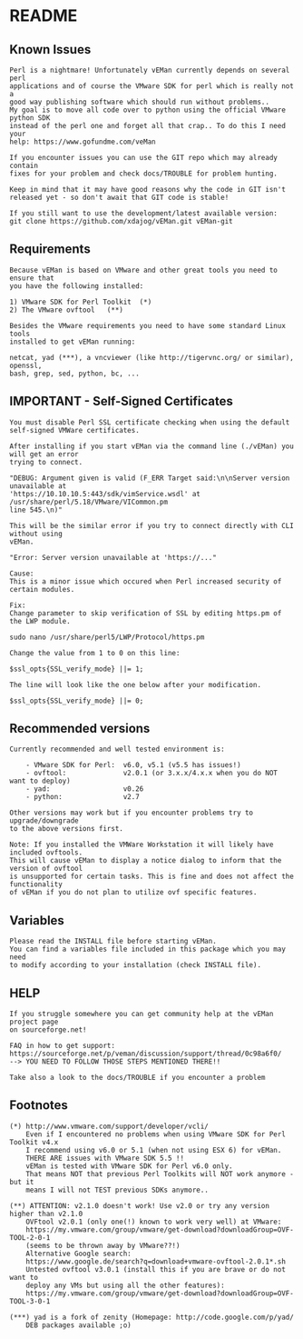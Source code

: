 # README #

Known Issues
--------------

    Perl is a nightmare! Unfortunately vEMan currently depends on several perl
    applications and of course the VMware SDK for perl which is really not a
    good way publishing software which should run without problems..
    My goal is to move all code over to python using the official VMware python SDK
    instead of the perl one and forget all that crap.. To do this I need your
    help: https://www.gofundme.com/veMan
        
	If you encounter issues you can use the GIT repo which may already contain
	fixes for your problem and check docs/TROUBLE for problem hunting.
    
    Keep in mind that it may have good reasons why the code in GIT isn't
    released yet - so don't await that GIT code is stable!
    
	If you still want to use the development/latest available version:
	git clone https://github.com/xdajog/vEMan.git vEMan-git

Requirements
---------------

	Because vEMan is based on VMware and other great tools you need to ensure that
	you have the following installed:

	1) VMware SDK for Perl Toolkit  (*) 
	2) The VMware ovftool   (**)

	Besides the VMware requirements you need to have some standard Linux tools
	installed to get vEMan running:

	netcat, yad (***), a vncviewer (like http://tigervnc.org/ or similar), openssl,
	bash, grep, sed, python, bc, ... 
	


IMPORTANT - Self-Signed Certificates
---------------

	You must disable Perl SSL certificate checking when using the default 
	self-signed VMWare certificates.

	After installing if you start vEMan via the command line (./vEMan) you will get an error
	trying to connect.

	"DEBUG: Argument given is valid (F_ERR Target said:\n\nServer version unavailable at 
	'https://10.10.10.5:443/sdk/vimService.wsdl' at /usr/share/perl/5.18/VMware/VICommon.pm
	line 545.\n)"

	This will be the similar error if you try to connect directly with CLI without using
	vEMan.

	"Error: Server version unavailable at 'https://..."

	Cause:
	This is a minor issue which occured when Perl increased security of certain modules.
	
	Fix:
	Change parameter to skip verification of SSL by editing https.pm of the LWP module.
	
	sudo nano /usr/share/perl5/LWP/Protocol/https.pm

	Change the value from 1 to 0 on this line:

	$ssl_opts{SSL_verify_mode} ||= 1;

	The line will look like the one below after your modification.

	$ssl_opts{SSL_verify_mode} ||= 0;


Recommended versions
--------------------
    
    Currently recommended and well tested environment is:
    
        - VMware SDK for Perl:  v6.0, v5.1 (v5.5 has issues!)
        - ovftool:              v2.0.1 (or 3.x.x/4.x.x when you do NOT want to deploy)
        - yad:                  v0.26
        - python:               v2.7
    
    Other versions may work but if you encounter problems try to upgrade/downgrade
    to the above versions first.
    
    Note: If you installed the VMWare Workstation it will likely have included ovftools.
    This will cause vEMan to display a notice dialog to inform that the version of ovftool
    is unsupported for certain tasks. This is fine and does not affect the functionality
    of vEMan if you do not plan to utilize ovf specific features. 
    

Variables
----------------

	Please read the INSTALL file before starting vEMan.
	You can find a variables file included in this package which you may need
	to modify according to your installation (check INSTALL file).

HELP
---------------

	If you struggle somewhere you can get community help at the vEMan project page
    on sourceforge.net!
    
    FAQ in how to get support:
    https://sourceforge.net/p/veman/discussion/support/thread/0c98a6f0/
    --> YOU NEED TO FOLLOW THOSE STEPS MENTIONED THERE!!
    
    Take also a look to the docs/TROUBLE if you encounter a problem


Footnotes
---------------

	(*) http://www.vmware.com/support/developer/vcli/
        Even if I encountered no problems when using VMware SDK for Perl Toolkit v4.x
        I recommend using v6.0 or 5.1 (when not using ESX 6) for vEMan.
        THERE ARE issues with VMware SDK 5.5 !!
        vEMan is tested with VMware SDK for Perl v6.0 only. 
        That means NOT that previous Perl Toolkits will NOT work anymore - but it
        means I will not TEST previous SDKs anymore..
        
    (**) ATTENTION: v2.1.0 doesn't work! Use v2.0 or try any version higher than v2.1.0
		OVFtool v2.0.1 (only one(!) known to work very well) at VMware: 
		https://my.vmware.com/group/vmware/get-download?downloadGroup=OVF-TOOL-2-0-1
        (seems to be thrown away by VMware??!)
		Alternative Google search:
		https://www.google.de/search?q=download+vmware-ovftool-2.0.1*.sh
        Untested ovftool v3.0.1 (install this if you are brave or do not want to
        deploy any VMs but using all the other features):
		https://my.vmware.com/group/vmware/get-download?downloadGroup=OVF-TOOL-3-0-1
        
    (***) yad is a fork of zenity (Homepage: http://code.google.com/p/yad/
        DEB packages available ;o) 

